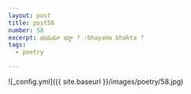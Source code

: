 ```yaml
---
layout: post
title: post58
number: 58
excerpt: భయమా భక్తా ? -bhayama bhakta ?
tags:
  - poetry

---
```




![_config.yml]({{ site.baseurl }}/images/poetry/58.jpg)

